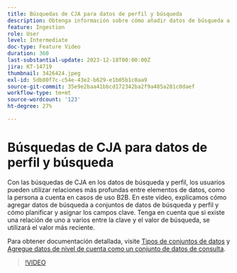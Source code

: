 ```yaml
---
title: Búsquedas de CJA para datos de perfil y búsqueda
description: Obtenga información sobre cómo añadir datos de búsqueda a conjuntos de datos de búsqueda y perfil, y planificar y asignar los campos clave.
feature: Ingestion
role: User
level: Intermediate
doc-type: Feature Video
duration: 360
last-substantial-update: 2023-12-18T00:00:00Z
jira: KT-14719
thumbnail: 3426424.jpeg
exl-id: 5db80f7c-c54e-43e2-b629-e1b05b1c0aa9
source-git-commit: 35e9e2baa41bbcd172342ba2f9a485a281c0daef
workflow-type: tm+mt
source-wordcount: '123'
ht-degree: 27%

---
```


# Búsquedas de CJA para datos de perfil y búsqueda

Con las búsquedas de CJA en los datos de búsqueda y perfil, los usuarios pueden utilizar relaciones más profundas entre elementos de datos, como la persona a cuenta en casos de uso B2B.  En este vídeo, explicamos cómo agregar datos de búsqueda a conjuntos de datos de búsqueda y perfil y cómo planificar y asignar los campos clave.  Tenga en cuenta que si existe una relación de uno a varios entre la clave y el valor de búsqueda, se utilizará el valor más reciente.

Para obtener documentación detallada, visite [Tipos de conjuntos de datos](https://experienceleague.adobe.com/docs/analytics-platform/using/cja-connections/create-connection.html?lang=en#dataset-types) y [Agregue datos de nivel de cuenta como un conjunto de datos de consulta](https://experienceleague.adobe.com/docs/analytics-platform/using/cja-usecases/b2b/b2b.html?lang=en).

>[!VIDEO](https://video.tv.adobe.com/v/3426424/?learn=on)
